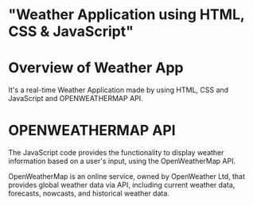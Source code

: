 # "Weather Application using HTML, CSS & JavaScript"

# Overview of Weather App

It's a real-time  Weather Application made by using HTML, CSS and JavaScript and OPENWEATHERMAP API.

# OPENWEATHERMAP API
The JavaScript code provides the functionality to display weather information based on a user's input, using the OpenWeatherMap API.

OpenWeatherMap is an online service, owned by OpenWeather Ltd, that provides global weather data via API, including current weather data, forecasts, nowcasts, and historical weather data.


